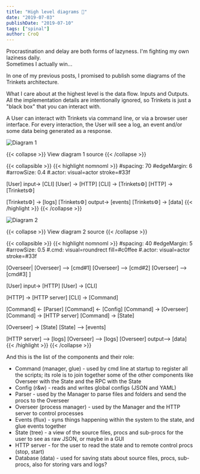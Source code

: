 ```yaml
---
title: "High level diagrams 🔩"
date: "2019-07-03"
publishDate: "2019-07-10"
tags: ["spinal"]
author: CroQ
---
```


Procrastination and delay are both forms of lazyness.
I'm fighting my own laziness daily.<br/>
Sometimes I actually win...

In one of my previous posts, I promised to publish some diagrams of the Trinkets architecture.

What I care about at the highest level is the data flow. Inputs and Outputs.
All the implementation details are intentionally ignored, so Trinkets is just a "black box" that you can interact with.

A User can interact with Trinkets via command line, or via a browser user interface.
For every interaction, the User will see a log, an event and/or some data being generated as a response.<br/>


![Diagram 1](/images/posts/trinkets-diag1.svg)

{{< collapse >}}
View diagram 1 source
{{< /collapse >}}


{{< collapsible >}}
{{< highlight nomnoml >}}
#spacing: 70
#edgeMargin: 6
#arrowSize: 0.4
#.actor: visual=actor stroke=#33f

[<actor>User] input-> [CLI]
[User] -> [HTTP]
[CLI] -> [Trinkets⚙️]
[HTTP] -> [Trinkets⚙️]

[Trinkets⚙️] -> [logs]
[Trinkets⚙️] output-> [events]
[Trinkets⚙️] -> [data]
{{< /highlight >}}
{{< /collapse >}}


![Diagram 2](/images/posts/trinkets-diag2.svg)<br/>

{{< collapse >}}
View diagram 2 source
{{< /collapse >}}


{{< collapsible >}}
{{< highlight nomnoml >}}
#spacing: 40
#edgeMargin: 5
#arrowSize: 0.5
#.cmd: visual=roundrect fill=#c0ffee
#.actor: visual=actor stroke=#33f

[<frame>Overseer|
 [Overseer] --> [cmd#1]
 [Overseer] --> [cmd#2]
 [Overseer] --> [cmd#3]
]

[<actor>User] input-> [<sender>HTTP]
[<actor>User] -> [<sender>CLI]

[HTTP] -> [HTTP server]
[CLI] -> [<cmd>Command]

[Command] <- [Parser]
[Command] <- [Config]
[Command] -> [Overseer]
[Command] -> [HTTP server]
[Command] -> [State]

[Overseer] -> [State]
[State] --> [events]

[HTTP server] --> [logs]
[Overseer] --> [logs]
[Overseer] output--> [data]
{{< /highlight >}}
{{< /collapse >}}
<br/>

And this is the list of the components and their role:

* Command (manager, glue) - used by cmd line at startup to register all the scripts;
  its role is to join together some of the other components like Overseer with the State and the RPC with the State
* Config (r&w) - reads and writes global configs (JSON and YAML)
* Parser - used by the Manager to parse files and folders and send the procs to the Overseer
* Overseer (process manager) - used by the Manager and the HTTP server to control processes
* Events (flux) - syns things happening within the system to the state, and glue events together
* State (tree) - a view of the source files, procs and sub-procs for the user to see as raw JSON, or maybe in a GUI
* HTTP server - for the user to read the state and to remote control procs (stop, start)
* Database (data) - used for saving stats about source files, procs, sub-procs, also for storing vars and logs?
